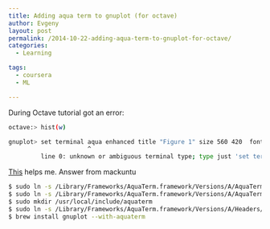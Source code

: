 ```yaml
---
title: Adding aqua term to gnuplot (for octave)
author: Evgeny
layout: post
permalink: /2014-10-22-adding-aqua-term-to-gnuplot-for-octave/
categories:
  - Learning

tags:
  - coursera
  - ML

---
```

During Octave tutorial got an error:

<!--more-->

~~~ bash
octave:> hist(w)

gnuplot> set terminal aqua enhanced title "Figure 1" size 560 420  font "*,6" dashlength 1
                      ^
         line 0: unknown or ambiguous terminal type; type just 'set terminal' for a list
~~~

[This][1] helps me. Answer from mackuntu

~~~ bash
$ sudo ln -s /Library/Frameworks/AquaTerm.framework/Versions/A/AquaTerm /usr/local/lib/libaquaterm.dylib
$ sudo ln -s /Library/Frameworks/AquaTerm.framework/Versions/A/AquaTerm /usr/local/lib/libaquaterm.1.0.0.dylib
$ sudo mkdir /usr/local/include/aquaterm
$ sudo ln -s /Library/Frameworks/AquaTerm.framework/Versions/A/Headers/* /usr/local/include/aquaterm/.
$ brew install gnuplot --with-aquaterm
~~~

&nbsp;

 [1]: http://stackoverflow.com/questions/13786754/octave-gnuplot-aquaterm-error-set-terminal-aqua-enhanced-title-figure-1-unk